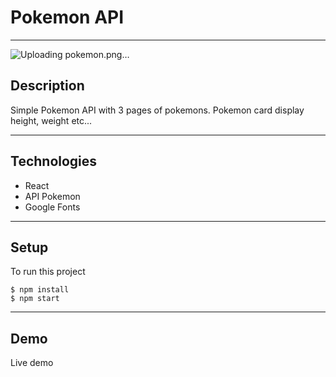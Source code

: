 # Pokemon API

---

![Uploading pokemon.png…]()


## Description


Simple Pokemon API with 3 pages of pokemons. Pokemon card display height, weight etc...

---

## Technologies

- React
- API Pokemon
- Google Fonts

---

## Setup


To run this project

```
$ npm install
$ npm start
```

---

## Demo

Live demo 

